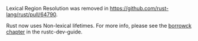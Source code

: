 
Lexical Region Resolution was removed in https://github.com/rust-lang/rust/pull/64790.

Rust now uses Non-lexical lifetimes. For more info, please see the [borrowck
chapter][bc] in the rustc-dev-guide.

[bc]: https://rust-lang.github.io/rustc-dev-guide/borrow_check/region_inference.html
